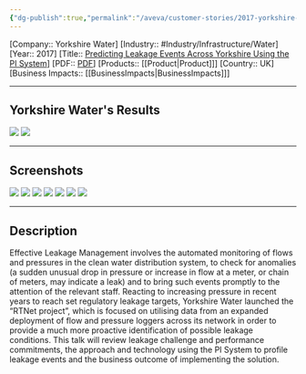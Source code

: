 ```yaml
---
{"dg-publish":true,"permalink":"/aveva/customer-stories/2017-yorkshire-water-predicting-leakage-events-across-yorkshire-using-the-pi-system/","dgPassFrontmatter":true}
---
```


[Company:: Yorkshire Water]
[Industry:: #Industry/Infrastructure/Water]
[Year:: 2017]
[Title:: [Predicting Leakage Events Across Yorkshire Using the PI System](https://resources.osisoft.com/presentations/predicting-leakage-events-across-yorkshire-using-the-pi-system/)]
[PDF:: [PDF](https://cdn.osisoft.com/osi/presentations/2017-uc-emea-london/UC17EU-D2PI01-YorkshireWater-Sewell-PredictingLeakageEvents.pdf)]
[Products:: [[Product\|Product]]]
[Country:: UK]
[Business Impacts:: [[BusinessImpacts\|BusinessImpacts]]]

---
## Yorkshire Water's Results
![](https://i.imgur.com/t1mMboG.png)
![](https://i.imgur.com/SDCD80q.png)

---
## Screenshots
![](https://i.imgur.com/ZGxTTG6.png)
![](https://i.imgur.com/w2SQVFi.png)
![](https://i.imgur.com/uiAWTBP.png)
![](https://i.imgur.com/a2Gb7RB.png)
![](https://i.imgur.com/tnirdtF.png)
![](https://i.imgur.com/LcXimyQ.png)
![](https://i.imgur.com/jnKpqDE.png)

---
## Description
Effective Leakage Management involves the automated monitoring of flows and pressures in the clean water distribution system, to check for anomalies (a sudden unusual drop in pressure or increase in flow at a meter, or chain of meters, may indicate a leak) and to bring such events promptly to the attention of the relevant staff. Reacting to increasing pressure in recent years to reach set regulatory leakage targets, Yorkshire Water launched the “RTNet project”, which is focused on utilising data from an expanded deployment of flow and pressure loggers across its network in order to provide a much more proactive identification of possible leakage conditions. This talk will review leakage challenge and performance commitments, the approach and technology using the PI System to profile leakage events and the business outcome of implementing the solution.